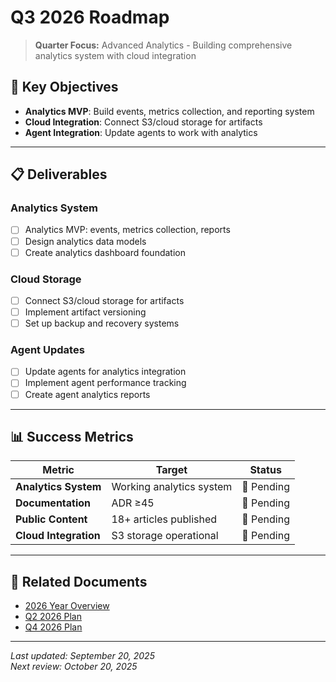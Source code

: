 # Q3 2026 Roadmap

> **Quarter Focus:** Advanced Analytics - Building comprehensive analytics system with cloud integration

## 🎯 Key Objectives

- **Analytics MVP**: Build events, metrics collection, and reporting system
- **Cloud Integration**: Connect S3/cloud storage for artifacts
- **Agent Integration**: Update agents to work with analytics

---

## 📋 Deliverables

### Analytics System
- [ ] Analytics MVP: events, metrics collection, reports
- [ ] Design analytics data models
- [ ] Create analytics dashboard foundation

### Cloud Storage
- [ ] Connect S3/cloud storage for artifacts
- [ ] Implement artifact versioning
- [ ] Set up backup and recovery systems

### Agent Updates
- [ ] Update agents for analytics integration
- [ ] Implement agent performance tracking
- [ ] Create agent analytics reports

---

## 📊 Success Metrics

| Metric | Target | Status |
|--------|--------|--------|
| **Analytics System** | Working analytics system | 🔴 Pending |
| **Documentation** | ADR ≥45 | 🔴 Pending |
| **Public Content** | 18+ articles published | 🔴 Pending |
| **Cloud Integration** | S3 storage operational | 🔴 Pending |

---

## 🔗 Related Documents

- [2026 Year Overview](../2026/YEAR-OVERVIEW.md)
- [Q2 2026 Plan](./Q2.md)
- [Q4 2026 Plan](./Q4.md)

---

*Last updated: September 20, 2025*  
*Next review: October 20, 2025*  